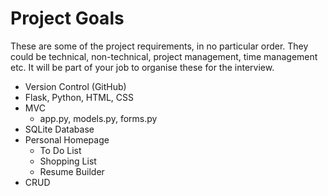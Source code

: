 # Project Goals

These are some of the project requirements, in no particular order. They could be technical, non-technical, project management, time management etc. It will be part of your job to organise these for the interview.

- Version Control (GitHub)
- Flask, Python, HTML, CSS
- MVC
	- app.py, models.py, forms.py
- SQLite Database
- Personal Homepage
	- To Do List
	- Shopping List
	- Resume Builder
- CRUD